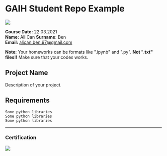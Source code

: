 # GAIH Student Repo Example
![](img/newlogo.png)

**Course Date:** 22.03.2021  
**Name:** Ali Can 
**Surname:** Ben   
**Email:** alican.ben.97@gmail.com  

**Note:** Your homeworks can be formats like ".ipynb" and ".py". **Not ".txt" files!!** Make sure that your codes works.  

## Project Name
Description of your project.

## Requirements
```
Some python libraries
Some python libraries
Some python libraries
```
---

### Certification
![](img/TopLearnerCertificate.png)

